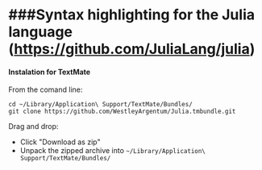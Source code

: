 ###Syntax highlighting for the Julia language (https://github.com/JuliaLang/julia)
=====================================
#### Instalation for TextMate
From the comand line:

    cd ~/Library/Application\ Support/TextMate/Bundles/
    git clone https://github.com/WestleyArgentum/Julia.tmbundle.git

Drag and drop:
- Click "Download as zip"
- Unpack the zipped archive into `~/Library/Application\ Support/TextMate/Bundles/`
